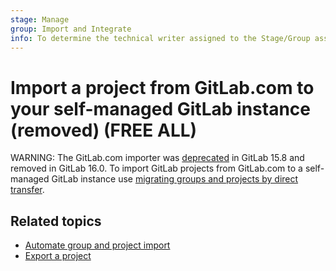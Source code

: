 ```yaml
---
stage: Manage
group: Import and Integrate
info: To determine the technical writer assigned to the Stage/Group associated with this page, see https://handbook.gitlab.com/handbook/product/ux/technical-writing/#assignments
---
```


# Import a project from GitLab.com to your self-managed GitLab instance (removed) **(FREE ALL)**

WARNING:
The GitLab.com importer was [deprecated](https://gitlab.com/gitlab-org/gitlab/-/merge_requests/108502) in GitLab 15.8
and removed in GitLab 16.0. To import GitLab projects from GitLab.com to a self-managed GitLab instance use
[migrating groups and projects by direct transfer](../../group/import/index.md).

## Related topics

- [Automate group and project import](index.md#automate-group-and-project-import)
- [Export a project](../settings/import_export.md#export-a-project-and-its-data)
